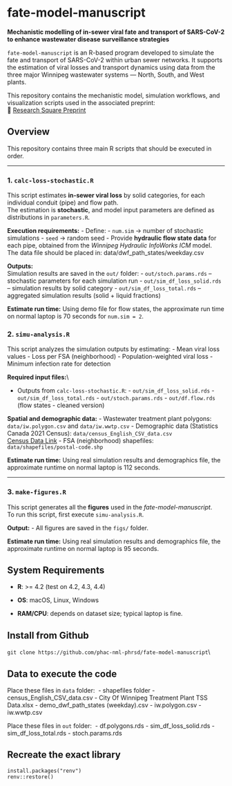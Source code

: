 # fate-model-manuscript

**Mechanistic modelling of in-sewer viral fate and transport of SARS-CoV-2 to enhance wastewater disease surveillance strategies**

`fate-model-manuscript` is an R-based program developed to simulate the fate and transport of SARS-CoV-2 within urban sewer networks. It supports the estimation of viral losses and transport dynamics using data from the three major Winnipeg wastewater systems — North, South, and West plants.

This repository contains the mechanistic model, simulation workflows, and visualization scripts used in the associated preprint:\
🔗 [Research Square Preprint](https://www.researchsquare.com/article/rs-7774650/v1)

## Overview

This repository contains three main R scripts that should be executed in order.

------------------------------------------------------------------------

### 1. `calc-loss-stochastic.R`

This script estimates **in-sewer viral loss** by solid categories, for each individual conduit (pipe) and flow path.\
The estimation is **stochastic**, and model input parameters are defined as distributions in `parameters.R`.

**Execution requirements:** - Define: - `num.sim` → number of stochastic simulations - `seed` → random seed - Provide **hydraulic flow state data** for each pipe, obtained from the *Winnipeg Hydraulic InfoWorks ICM* model.\
The data file should be placed in: data/dwf_path_states/weekday.csv

**Outputs:**\
Simulation results are saved in the `out/` folder: - `out/stoch.params.rds` – stochastic parameters for each simulation run - `out/sim_df_loss_solid.rds` – simulation results by solid category - `out/sim_df_loss_total.rds` – aggregated simulation results (solid + liquid fractions)

**Estimate run time:** Using demo file for flow states, the approximate run time on normal laptop is 70 seconds for `num.sim = 2`.

### 2. `simu-analysis.R`

This script analyzes the simulation outputs by estimating: - Mean viral loss values - Loss per FSA (neighborhood) - Population-weighted viral loss - Minimum infection rate for detection

**Required input files:**\
- Outputs from `calc-loss-stochastic.R`: - `out/sim_df_loss_solid.rds` - `out/sim_df_loss_total.rds` - `out/stoch.params.rds` - `out/df.flow.rds` (flow states - cleaned version)

**Spatial and demographic data:** - Wastewater treatment plant polygons: `data/iw.polygon.csv` and `data/iw.wwtp.csv` - Demographic data (Statistics Canada 2021 Census): `data/census_English_CSV_data.csv`\
[Census Data Link](https://www12.statcan.gc.ca/census-recensement/2021/dp-pd/prof/details/page.cfm?Lang=E&SearchText=Winnipeg&DGUIDlist=2021A00054611040&GENDERlist=1,2,3&STATISTIClist=1,4&HEADERlist=0) - FSA (neighborhood) shapefiles: `data/shapefiles/postal-code.shp`

**Estimate run time:** Using real simulation results and demographics file, the approximate runtime on normal laptop is 112 seconds.

------------------------------------------------------------------------

### 3. `make-figures.R`

This script generates all the **figures** used in the *fate-model-manuscript*.\
To run this script, first execute `simu-analysis.R`.

**Output:** - All figures are saved in the `figs/` folder.

**Estimate run time:** Using real simulation results and demographics file, the approximate runtime on normal laptop is 95 seconds.

## System Requirements

-   **R**: \>= 4.2 (test on 4.2, 4.3, 4.4)

-   **OS**: macOS, Linux, Windows

-   **RAM/CPU**: depends on dataset size; typical laptop is fine.

## Install from Github

`git clone https://github.com/phac-nml-phrsd/fate-model-manuscript`\

## Data to execute the code 

Place these files in `data` folder:  - shapefiles folder - census_English_CSV_data.csv - City Of Winnipeg Treatment Plant TSS Data.xlsx - demo_dwf_path_states (weekday).csv - iw.polygon.csv - iw.wwtp.csv

Place these files in `out` folder:  - df.polygons.rds - sim_df_loss_solid.rds - sim_df_loss_total.rds - stoch.params.rds

## Recreate the exact library

`install.packages("renv")`\
`renv::restore()`
